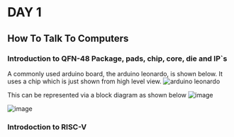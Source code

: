 # DAY 1

## How To Talk To Computers

### Introduction to QFN-48 Package, pads, chip, core, die and IP`s
A commonly used arduino board, the arduino leonardo, is shown below. It uses a chip which is just shown from high level view.
![arduino leonardo](https://github.com/user-attachments/assets/f2983e10-4bd6-48bf-a196-1a20efab5d50)

This can be represented via a block diagram as shown below
![image](https://github.com/user-attachments/assets/11eb7d67-ef18-40ae-b0e6-0f4aaff15cc2)

![image](https://github.com/user-attachments/assets/3f481c5d-a0b6-48e0-bbf3-3e92df517f9f)

### Introdoction to RISC-V
